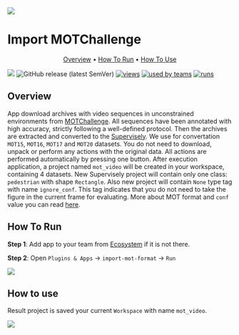 <img src="https://i.imgur.com/DLlZIes.png"/>


# Import MOTChallenge

<p align="center">
  <a href="#Overview">Overview</a> •
  <a href="#How-To-Run">How To Run</a> •
  <a href="#How-To-Use">How To Use</a>
</p>

[![](https://img.shields.io/badge/slack-chat-green.svg?logo=slack)](https://supervise.ly/slack)
![GitHub release (latest SemVer)](https://img.shields.io/github/v/release/supervisely-ecosystem/export-only-labeled-items)
[![views](https://app.supervise.ly/public/api/v3/ecosystem.counters?repo=supervisely-ecosystem/export-only-labeled-items&counter=views&label=views)](https://supervise.ly)
[![used by teams](https://app.supervise.ly/public/api/v3/ecosystem.counters?repo=supervisely-ecosystem/export-only-labeled-items&counter=downloads&label=used%20by%20teams)](https://supervise.ly)
[![runs](https://app.supervise.ly/public/api/v3/ecosystem.counters?repo=supervisely-ecosystem/export-only-labeled-items&counter=runs&label=runs&123)](https://supervise.ly)

</div>

## Overview

App download archives with video sequences in unconstrained environments from [MOTChallenge](https://motchallenge.net/). All sequences have been annotated with high accuracy, strictly following a well-defined protocol. Then the archives are extracted and converted to the [Supervisely](https://app.supervise.ly). We use for convertation `MOT15`, `MOT16`, `MOT17` and `MOT20` datasets. You do not need to download, unpack or perform any actions with the original data. All actions are performed automatically by pressing one button. After execution application, a project named `mot_video` will be created in your workspace, containing 4 datasets. New Supervisely project will contain only one class: `pedestrian` with shape `Rectangle`. Also new project will contain `None` type tag with name `ignore_conf`. This tag indicates that you do not need to take the figure in the current frame for evaluating. More about MOT format and `conf` value you can read [here](https://motchallenge.net/instructions/).



## How To Run 
**Step 1**: Add app to your team from [Ecosystem](https://ecosystem.supervise.ly/apps/import-mot-format) if it is not there.

**Step 2**: Open `Plugins & Apps` -> `import-mot-format` -> `Run` 

<img src="https://i.imgur.com/FVrbqSn.png"/>


## How to use
Result project is saved your current `Workspace` with name `mot_video`.

<img src="https://i.imgur.com/b0hafY5.png"/>